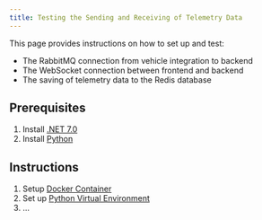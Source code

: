 ```yaml
---
title: Testing the Sending and Receiving of Telemetry Data
---
```

This page provides instructions on how to set up and test:
* The RabbitMQ connection from vehicle integration to backend
* The WebSocket connection between frontend and backend
* The saving of telemetry data to the Redis database

## Prerequisites
1. Install [.NET 7.0](https://dotnet.microsoft.com/en-us/download/dotnet/7.0)
2. Install [Python](https://wiki.python.org/moin/BeginnersGuide/Download)

## Instructions
1. Setup [Docker Container](docker-setup.md)
2. Set up [Python Virtual Environment](python-env.md)
3. ...
